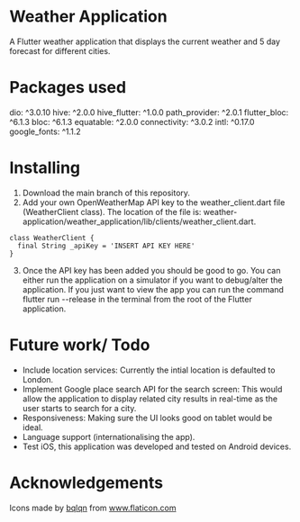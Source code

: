 # Weather Application
A Flutter weather application that displays the current weather and 5 day forecast for different cities.

# Packages used
  dio: ^3.0.10
  hive: ^2.0.0
  hive_flutter: ^1.0.0
  path_provider: ^2.0.1
  flutter_bloc: ^6.1.3
  bloc: ^6.1.3
  equatable: ^2.0.0
  connectivity: ^3.0.2
  intl: ^0.17.0
  google_fonts: ^1.1.2

# Installing 
1. Download the main branch of this repository.
2. Add your own OpenWeatherMap API key to the weather_client.dart file (WeatherClient class). The location of the file is: weather-application/weather_application/lib/clients/weather_client.dart.
```
class WeatherClient {
  final String _apiKey = 'INSERT API KEY HERE'
}
```
3. Once the API key has been added you should be good to go. You can either run the application on a simulator if you want to debug/alter the application. If you just want to view the app you can run the command flutter run --release in the terminal from the root of the Flutter application.


# Future work/ Todo
 - Include location services: Currently the intial location is defaulted to London.
 - Implement Google place search API for the search screen: This would allow the application to display related city results in real-time as the user starts to search for a city.
 - Responsiveness: Making sure the UI looks good on tablet would be ideal. 
 - Language support (internationalising the app).
 - Test iOS, this application was developed and tested on Android devices.

# Acknowledgements 
<div>Icons made by <a href="https://www.flaticon.com/authors/bqlqn" title="bqlqn">bqlqn</a> from <a href="https://www.flaticon.com/" title="Flaticon">www.flaticon.com</a></div>
